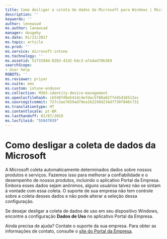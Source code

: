 ```yaml
---
title: Como desligar a coleta de dados da Microsoft para Windows | Microsoft Docs
description: ''
keywords: ''
author: lenewsad
ms.author: lanewsad
manager: dougeby
ms.date: 01/23/2017
ms.topic: article
ms.prod: ''
ms.service: microsoft-intune
ms.technology: ''
ms.assetid: 51f1594d-0283-41d2-b4c3-a7a4ad70b369
searchScope:
- User help
ROBOTS: ''
ms.reviewer: priyar
ms.suite: ems
ms.custom: intune-enduser
ms.collection: M365-identity-device-management
ms.openlocfilehash: cb548fd9a541dc4efdac5f88a82ffe91d16513ac
ms.sourcegitcommit: 727c3ae7659ad79ea162250d234d7730f840c731
ms.translationtype: HT
ms.contentlocale: pt-BR
ms.lasthandoff: 02/07/2019
ms.locfileid: "55847039"
---
```

# <a name="how-to-turn-off-microsoft-data-collection"></a>Como desligar a coleta de dados da Microsoft

A Microsoft coleta automaticamente determinados dados sobre nossos produtos e serviços. Fazemos isso para melhorar a confiabilidade e o desempenho de nossos produtos, incluindo o aplicativo Portal da Empresa. Embora esses dados sejam anônimos, alguns usuários talvez não se sintam à vontade com essa coleta. O suporte de sua empresa não tem controle sobre a coleta desses dados e não pode alterar a seleção dessa configuração.

Se desejar desligar a coleta de dados de uso em seu dispositivo Windows, encontre a configuração **Dados de Uso** no aplicativo Portal da Empresa.

Ainda precisa de ajuda? Contate o suporte da sua empresa. Para obter as informações de contato, consulte o [site do Portal da Empresa](https://go.microsoft.com/fwlink/?linkid=2010980).
